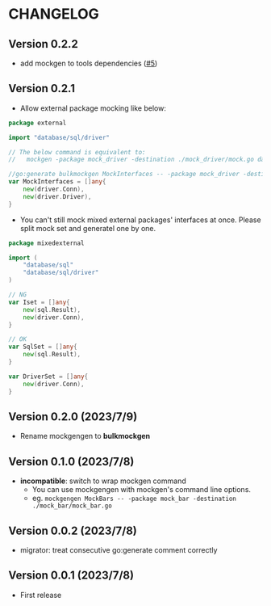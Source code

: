 # CHANGELOG

## Version 0.2.2

- add mockgen to tools dependencies ([#5](https://github.com/utgwkk/bulkmockgen/pull/5))

## Version 0.2.1

- Allow external package mocking like below:

```go
package external

import "database/sql/driver"

// The below command is equivalent to:
//   mockgen -package mock_driver -destination ./mock_driver/mock.go database/sql/driver Conn,Driver

//go:generate bulkmockgen MockInterfaces -- -package mock_driver -destination ./mock_driver/mock.go
var MockInterfaces = []any{
	new(driver.Conn),
	new(driver.Driver),
}
```

- You can't still mock mixed external packages' interfaces at once. Please split mock set and generatel one by one.

```go
package mixedexternal

import (
	"database/sql"
	"database/sql/driver"
)

// NG
var Iset = []any{
	new(sql.Result),
	new(driver.Conn),
}

// OK
var SqlSet = []any{
	new(sql.Result),
}

var DriverSet = []any{
	new(driver.Conn),
}

```

## Version 0.2.0 (2023/7/9)

- Rename mockgengen to **bulkmockgen**

## Version 0.1.0 (2023/7/8)

- **incompatible**: switch to wrap mockgen command
  - You can use mockgengen with mockgen's command line options.
  - eg. `mockgengen MockBars -- -package mock_bar -destination ./mock_bar/mock_bar.go`

## Version 0.0.2 (2023/7/8)

- migrator: treat consecutive go:generate comment correctly

## Version 0.0.1 (2023/7/8)

- First release
